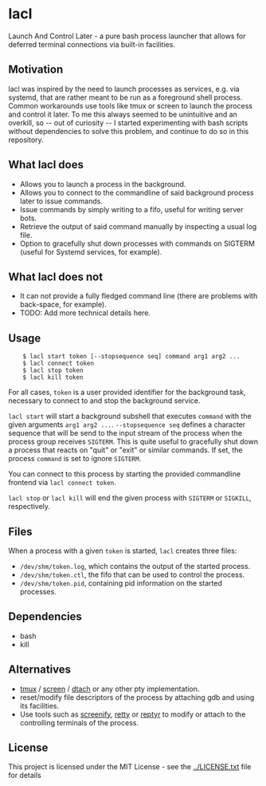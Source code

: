 # lacl
Launch And Control Later - a pure bash process launcher that allows for deferred terminal connections via built-in facilities.

## Motivation
lacl was inspired by the need to launch processes as services, e.g. via systemd,
that are rather meant to be run as a foreground shell process. Common
workarounds use tools like tmux or screen to launch the process and control it
later.  To me this always seemed to be unintuitive and an overkill, so -- out of
curiosity -- I started experimenting with bash scripts without dependencies to
solve this problem, and continue to do so in this repository.

## What lacl does
- Allows you to launch a process in the background.
- Allows you to connect to the commandline of said background process later to
  issue commands.
- Issue commands by simply writing to a fifo, useful for writing server bots.
- Retrieve the output of said command manually by inspecting a usual log file.
- Option to gracefully shut down processes with commands on SIGTERM (useful for
  Systemd services, for example).

## What lacl does not
- It can not provide a fully fledged command line (there are problems with
  back-space, for example).
- TODO: Add more technical details here.

## Usage
```
    $ lacl start token [--stopsequence seq] command arg1 arg2 ...
    $ lacl connect token
    $ lacl stop token
    $ lacl kill token
```

For all cases, `token` is a user provided identifier for the background task,
necessary to connect to and stop the background service.

`lacl start` will start a background subshell that executes `command` with the
given arguments `arg1 arg2 ...`. `--stopsequence seq` defines a character
sequence that will be send to the input stream of the process when the process
group receives `SIGTERM`. This is quite useful to gracefully shut down a process
that reacts on "quit" or "exit" or similar commands. If set, the process
`command` is set to ignore `SIGTERM`.

You can connect to this process by starting the provided commandline frontend
via `lacl connect token`.

`lacl stop` or `lacl kill` will end the given process with `SIGTERM` or
`SIGKILL`, respectively.

## Files
When a process with a given `token` is started, `lacl` creates three files:
* `/dev/shm/token.log`, which contains the output of the started process.
* `/dev/shm/token.ctl`, the fifo that can be used to control the process.
* `/dev/shm/token.pid`, containing pid information on the started processes.

## Dependencies
* bash
* kill

## Alternatives
- [tmux](https://github.com/tmux/tmux) /
  [screen](http://www.gnu.org/software/screen) /
  [dtach](https://github.com/crigler/dtach) or any other pty implementation.
- reset/modify file descriptors of the process by attaching gdb and using its
  facilities.
- Use tools such as [screenify](http://sooda.dy.fi/foo/screenify),
  [retty](http://manpages.ubuntu.com/manpages/precise/man1/retty.1.html) or
  [reptyr](https://github.com/nelhage/reptyr) to modify or attach to the
  controlling terminals of the process.

## License
This project is licensed under the MIT License - see the
[../LICENSE.txt](LICENSE.txt) file for details
